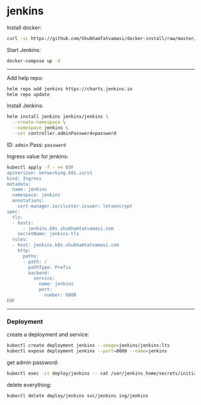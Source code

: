 # jenkins

Install docker:
```bash
curl -sL https://github.com/ShubhamTatvamasi/docker-install/raw/master/docker-install.sh | bash
```

Start Jenkins:
```bash
docker-compose up -d
```
---

Add help repo:
```bash
helm repo add jenkins https://charts.jenkins.io
helm repo update
```

Install Jenkins:
```bash
helm install jenkins jenkins/jenkins \
  --create-namespace \
  --namespace jenkins \
  --set controller.adminPassword=password
```
ID: `admin` Pass: `password`

Ingress value for jenkins:
```bash
kubectl apply -f - << EOF
apiVersion: networking.k8s.io/v1
kind: Ingress
metadata:
  name: jenkins
  namespace: jenkins
  annotations:
    cert-manager.io/cluster-issuer: letsencrypt
spec:
  tls:
  - hosts:
      - jenkins.k8s.shubhamtatvamasi.com
    secretName: jenkins-tls
  rules:
  - host: jenkins.k8s.shubhamtatvamasi.com
    http:
      paths:
      - path: /
        pathType: Prefix
        backend:
          service:
            name: jenkins
            port:
              number: 8080
EOF
```

---

### Deployment

create a deployment and service:
```bash
kubectl create deployment jenkins --image=jenkins/jenkins:lts
kubectl expose deployment jenkins --port=8080 --name=jenkins
```

get admin password:
```bash
kubectl exec -it deploy/jenkins -- cat /var/jenkins_home/secrets/initialAdminPassword
```

delete everything:
```bash
kubectl delete deploy/jenkins svc/jenkins ing/jenkins
```
